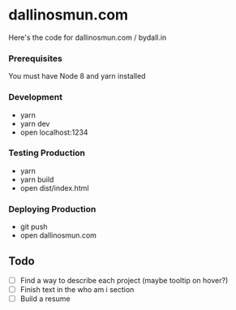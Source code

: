 # dallinosmun.com

Here's the code for dallinosmun.com / bydall.in

### Prerequisites

You must have Node 8 and yarn installed

### Development

* yarn
* yarn dev
* open localhost:1234

### Testing Production

* yarn
* yarn build
* open dist/index.html

### Deploying Production

* git push
* open dallinosmun.com

## Todo

* [ ] Find a way to describe each project (maybe tooltip on hover?)
* [ ] Finish text in the who am i section
* [ ] Build a resume
